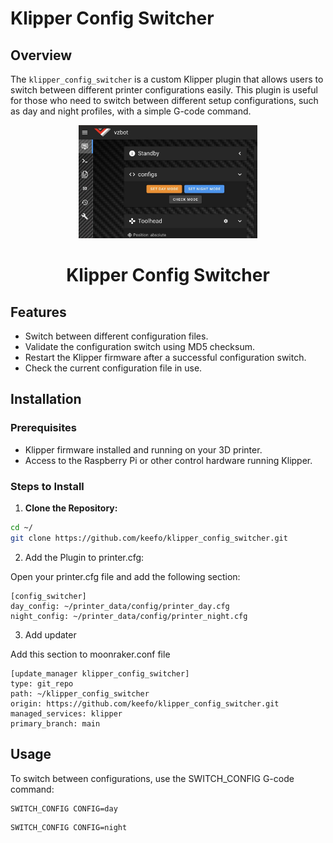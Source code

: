 # Klipper Config Switcher

## Overview

The `klipper_config_switcher` is a custom Klipper plugin that allows users to switch between different printer configurations easily. This plugin is useful for those who need to switch between different setup configurations, such as day and night profiles, with a simple G-code command.

<p align="center">
  <a>
    <img src="https://raw.githubusercontent.com/keefo/klipper_config_switcher/main/screenshot.jpg" alt="Klipper Config Switcher" height="181">
    <h1 align="center">Klipper Config Switcher</h1>
  </a>
</p>

## Features
- Switch between different configuration files.
- Validate the configuration switch using MD5 checksum.
- Restart the Klipper firmware after a successful configuration switch.
- Check the current configuration file in use.

## Installation

### Prerequisites
- Klipper firmware installed and running on your 3D printer.
- Access to the Raspberry Pi or other control hardware running Klipper.

### Steps to Install
1. **Clone the Repository:**

```bash
cd ~/
git clone https://github.com/keefo/klipper_config_switcher.git
```

2. Add the Plugin to printer.cfg:

Open your printer.cfg file and add the following section:

```
[config_switcher]
day_config: ~/printer_data/config/printer_day.cfg
night_config: ~/printer_data/config/printer_night.cfg
```

3. Add updater

Add this section to moonraker.conf file

```
[update_manager klipper_config_switcher]
type: git_repo
path: ~/klipper_config_switcher
origin: https://github.com/keefo/klipper_config_switcher.git
managed_services: klipper
primary_branch: main
```

## Usage

To switch between configurations, use the SWITCH_CONFIG G-code command:

```
SWITCH_CONFIG CONFIG=day
```

```
SWITCH_CONFIG CONFIG=night
```

